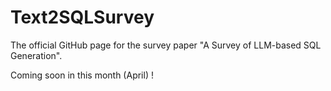 # Text2SQLSurvey
 The official GitHub page for the survey paper "A Survey of LLM-based SQL Generation". 



Coming soon in this month (April) !
